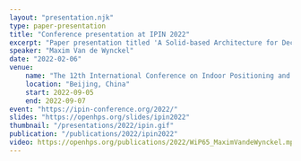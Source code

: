 ```yaml
---
layout: "presentation.njk"
type: paper-presentation
title: "Conference presentation at IPIN 2022"
excerpt: "Paper presentation titled 'A Solid-based Architecture for Decentralised Interoperable Location Data'"
speaker: "Maxim Van de Wynckel"
date: "2022-02-06"
venue:
    name: "The 12th International Conference on Indoor Positioning and Indoor Navigation"
    location: "Beijing, China"
    start: 2022-09-05
    end: 2022-09-07
event: "https://ipin-conference.org/2022/"
slides: "https://openhps.org/slides/ipin2022"
thumbnail: "/presentations/2022/ipin.gif"
publication: "/publications/2022/ipin2022"
video: https://openhps.org/publications/2022/WiP65_MaximVandeWynckel.mp4
---
```

